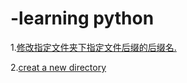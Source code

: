 # -learning python
1.[修改指定文件夹下指定文件后缀的后缀名.](./change_ext_name.py)

2.[creat a new directory](./creat_dir_if_not_there.py)






